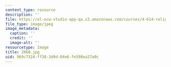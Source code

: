 ```yaml
---
content_type: resource
description: ''
file: https://ol-ocw-studio-app-qa.s3.amazonaws.com/courses/4-614-religious-architecture-and-islamic-cultures-fall-2002/969c7324ff383d9d04e6fe598ea27a0c_2060.jpg
file_type: image/jpeg
image_metadata:
  caption: ''
  credit: ''
  image-alt: ''
resourcetype: Image
title: 2060.jpg
uid: 969c7324-ff38-3d9d-04e6-fe598ea27a0c
---
```


